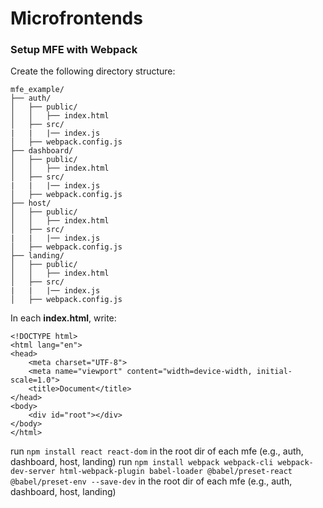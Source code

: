 # Microfrontends
### Setup MFE with Webpack

Create the following directory structure:

```
mfe_example/
├── auth/
│   ├── public/
│   │   ├── index.html
│   ├── src/
|   |   |── index.js
│   ├── webpack.config.js
├── dashboard/
│   ├── public/
│   │   ├── index.html
│   ├── src/
|   |   |── index.js
│   ├── webpack.config.js
├── host/
│   ├── public/
│   │   ├── index.html
│   ├── src/
|   |   |── index.js
│   ├── webpack.config.js
├── landing/
│   ├── public/
│   │   ├── index.html
│   ├── src/
|   |   |── index.js
│   ├── webpack.config.js
```

In each **index.html**, write:

```
<!DOCTYPE html>
<html lang="en">
<head>
    <meta charset="UTF-8">
    <meta name="viewport" content="width=device-width, initial-scale=1.0">
    <title>Document</title>
</head>
<body>
    <div id="root"></div>
</body>
</html>
```

run `npm install react react-dom` in the root dir of each mfe (e.g., auth, dashboard, host, landing)
run `npm install webpack webpack-cli webpack-dev-server html-webpack-plugin babel-loader @babel/preset-react @babel/preset-env --save-dev` in the root dir of each mfe (e.g., auth, dashboard, host, landing)
